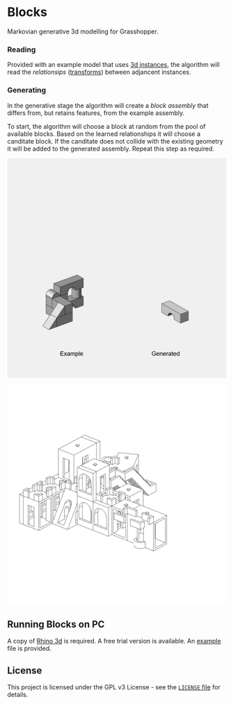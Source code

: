 # Blocks
 
Markovian generative 3d modelling for Grasshopper.

### Reading

Provided with an example model that uses [3d instances](https://en.wikipedia.org/wiki/Geometry_instancing), the algorithm will read the *relationsips* ([transforms](https://en.wikipedia.org/wiki/Transformation_matrix)) between adjancent instances.

### Generating

In the generative stage the algorithm will create a *block assembly* that differs from, but retains features, from the example assembly.

To start, the algorithm will choose a block at random from the pool of available blocks. Based on the learned relationships it will choose a canditate block. If the canditate does not collide with the existing geometry it will be added to the generated assembly. Repeat this step as required.

![Example Assembly and Generative Stage](documentation/example-1.gif)

![](documentation/example-2.gif)

## Running Blocks on PC

A copy of [Rhino 3d](https://www.rhino3d.com/) is required. A free trial version is available. An [example](https://github.com/AlasdairMott/Blocks/tree/develop/examples) file is provided.

## License

This project is licensed under the GPL v3 License - see the [`LICENSE` file](https://github.com/AlasdairMott/Blocks/blob/develop/.github/LICENSE) for details.